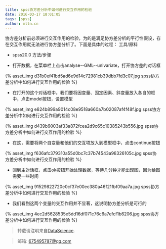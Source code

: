 ```yaml
---
title: spss协方差分析中如何进行交互作用的检验
date: 2016-03-17 18:01:05
tags: [spss]
author: mlln.cn
---
```

协方差分析前必须进行交互作用的检验，为的是满足协方差分析的平行性假设，存在交互作用就无法进行协方差分析了。下面是具体的过程：
工具/原料


- spss20.0
方法/步骤


- 打开数据，在菜单栏上点击analyse--GML--univariate，打开协方差的对话框

{% asset_img d31b0ef41bd5ad6e9d14c72981cb39dbb7fd3c07.jpg spss协方差分析中如何进行交互作用的检验 %}

- 在打开的这个对话框中，我们要将因变量、固定因素、斜变量放入各自的框中，点击model按钮，设置模型

{% asset_img e824b899a9014c08e9518a660a7b02087af4f48f.jpg spss协方差分析中如何进行交互作用的检验 %}

{% asset_img d439b6003af33a872fcea2d9c65c10385243b556.jpg spss协方差分析中如何进行交互作用的检验 %}

- 在这，需要将两个自变量和他们的交互项放入到模型框中，点击continue按钮

{% asset_img f636afc379310a55d0bc7c37b74543a98326105c.jpg spss协方差分析中如何进行交互作用的检验 %}

- 回到主对话框，点击ok按钮开始处理数据，等待几分钟才能出现图，因为绘图需要一些时间

{% asset_img 91529822720e0cf37e00ec380a46f21fbf09aa7a.jpg spss协方差分析中如何进行交互作用的检验 %}

- 我们看到这两个变量的交互作用并不显著，这说明协方差分析是可行的

{% asset_img 4ec2d5628535e5dd16df071c76c6a7efcf1b6206.jpg spss协方差分析中如何进行交互作用的检验 %}

> 转载请注明来自[DataScience](http://mlln.cn).

> 邮箱: 675495787@qq.com 
